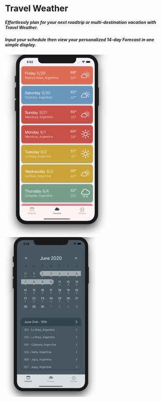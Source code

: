 <h1 align="left">Travel Weather</h1>

<h5 align="left">Effortlessly plan for your next roadtrip or multi-destination vacation with Travel Weather. </h5>
<h5 align="left">Input your schedule then view your personalized 14-day Forecast in one simple display.</h5>

<img width="350" src="images/forecastExampleImage.png"> <img width="300" src="images/scheduleExampleImage.png">
